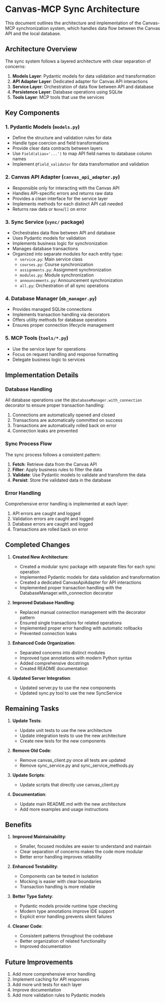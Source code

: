 # Canvas-MCP Sync Architecture

This document outlines the architecture and implementation of the Canvas-MCP synchronization system, which handles data flow between the Canvas API and the local database.

## Architecture Overview

The sync system follows a layered architecture with clear separation of concerns:

1. **Models Layer**: Pydantic models for data validation and transformation
2. **API Adapter Layer**: Dedicated adapter for Canvas API interactions
3. **Service Layer**: Orchestration of data flow between API and database
4. **Persistence Layer**: Database operations using SQLite
5. **Tools Layer**: MCP tools that use the services

## Key Components

### 1. Pydantic Models (`models.py`)

- Define the structure and validation rules for data
- Handle type coercion and field transformations
- Provide clear data contracts between layers
- Use `Field(alias='...')` to map API field names to database column names
- Implement `@field_validator` for data transformation and validation

### 2. Canvas API Adapter (`canvas_api_adapter.py`)

- Responsible only for interacting with the Canvas API
- Handles API-specific errors and returns raw data
- Provides a clean interface for the service layer
- Implements methods for each distinct API call needed
- Returns raw data or `None`/`[]` on error

### 3. Sync Service (`sync/` package)

- Orchestrates data flow between API and database
- Uses Pydantic models for validation
- Implements business logic for synchronization
- Manages database transactions
- Organized into separate modules for each entity type:
  - `service.py`: Main service class
  - `courses.py`: Course synchronization
  - `assignments.py`: Assignment synchronization
  - `modules.py`: Module synchronization
  - `announcements.py`: Announcement synchronization
  - `all.py`: Orchestration of all sync operations

### 4. Database Manager (`db_manager.py`)

- Provides managed SQLite connections
- Implements transaction handling via decorators
- Offers utility methods for database operations
- Ensures proper connection lifecycle management

### 5. MCP Tools (`tools/*.py`)

- Use the service layer for operations
- Focus on request handling and response formatting
- Delegate business logic to services

## Implementation Details

### Database Handling

All database operations use the `@DatabaseManager.with_connection` decorator to ensure proper transaction handling:

1. Connections are automatically opened and closed
2. Transactions are automatically committed on success
3. Transactions are automatically rolled back on error
4. Connection leaks are prevented

### Sync Process Flow

The sync process follows a consistent pattern:

1. **Fetch**: Retrieve data from the Canvas API
2. **Filter**: Apply business rules to filter the data
3. **Validate**: Use Pydantic models to validate and transform the data
4. **Persist**: Store the validated data in the database

### Error Handling

Comprehensive error handling is implemented at each layer:

1. API errors are caught and logged
2. Validation errors are caught and logged
3. Database errors are caught and logged
4. Transactions are rolled back on error

## Completed Changes

1. **Created New Architecture**:
   - Created a modular sync package with separate files for each sync operation
   - Implemented Pydantic models for data validation and transformation
   - Created a dedicated CanvasApiAdapter for API interactions
   - Implemented proper transaction handling with the DatabaseManager.with_connection decorator

2. **Improved Database Handling**:
   - Replaced manual connection management with the decorator pattern
   - Ensured single transactions for related operations
   - Implemented proper error handling with automatic rollbacks
   - Prevented connection leaks

3. **Enhanced Code Organization**:
   - Separated concerns into distinct modules
   - Improved type annotations with modern Python syntax
   - Added comprehensive docstrings
   - Created README documentation

4. **Updated Server Integration**:
   - Updated server.py to use the new components
   - Updated sync.py tool to use the new SyncService

## Remaining Tasks

1. **Update Tests**:
   - Update unit tests to use the new architecture
   - Update integration tests to use the new architecture
   - Create new tests for the new components

2. **Remove Old Code**:
   - Remove canvas_client.py once all tests are updated
   - Remove sync_service.py and sync_service_methods.py

3. **Update Scripts**:
   - Update scripts that directly use canvas_client.py

4. **Documentation**:
   - Update main README.md with the new architecture
   - Add more examples and usage instructions

## Benefits

1. **Improved Maintainability**:
   - Smaller, focused modules are easier to understand and maintain
   - Clear separation of concerns makes the code more modular
   - Better error handling improves reliability

2. **Enhanced Testability**:
   - Components can be tested in isolation
   - Mocking is easier with clear boundaries
   - Transaction handling is more reliable

3. **Better Type Safety**:
   - Pydantic models provide runtime type checking
   - Modern type annotations improve IDE support
   - Explicit error handling prevents silent failures

4. **Cleaner Code**:
   - Consistent patterns throughout the codebase
   - Better organization of related functionality
   - Improved documentation

## Future Improvements

1. Add more comprehensive error handling
2. Implement caching for API responses
3. Add more unit tests for each layer
4. Improve documentation
5. Add more validation rules to Pydantic models
